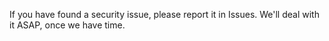 If you have found a security issue, please report it in Issues. We'll deal with it ASAP, once we have time.
